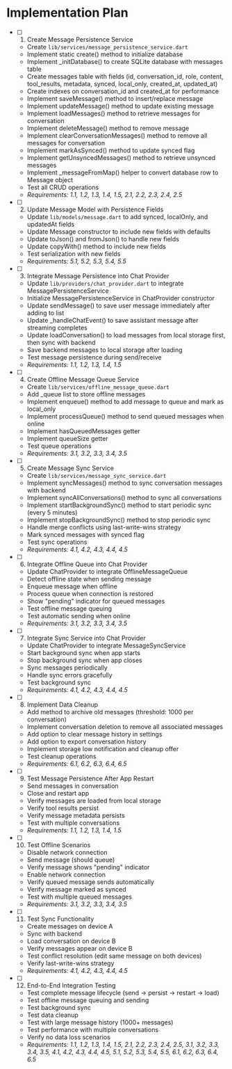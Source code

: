 # Implementation Plan

- [ ] 1. Create Message Persistence Service
  - Create `lib/services/message_persistence_service.dart`
  - Implement static create() method to initialize database
  - Implement _initDatabase() to create SQLite database with messages table
  - Create messages table with fields (id, conversation_id, role, content, tool_results, metadata, synced, local_only, created_at, updated_at)
  - Create indexes on conversation_id and created_at for performance
  - Implement saveMessage() method to insert/replace message
  - Implement updateMessage() method to update existing message
  - Implement loadMessages() method to retrieve messages for conversation
  - Implement deleteMessage() method to remove message
  - Implement clearConversationMessages() method to remove all messages for conversation
  - Implement markAsSynced() method to update synced flag
  - Implement getUnsyncedMessages() method to retrieve unsynced messages
  - Implement _messageFromMap() helper to convert database row to Message object
  - Test all CRUD operations
  - _Requirements: 1.1, 1.2, 1.3, 1.4, 1.5, 2.1, 2.2, 2.3, 2.4, 2.5_

- [ ] 2. Update Message Model with Persistence Fields
  - Update `lib/models/message.dart` to add synced, localOnly, and updatedAt fields
  - Update Message constructor to include new fields with defaults
  - Update toJson() and fromJson() to handle new fields
  - Update copyWith() method to include new fields
  - Test serialization with new fields
  - _Requirements: 5.1, 5.2, 5.3, 5.4, 5.5_

- [ ] 3. Integrate Message Persistence into Chat Provider
  - Update `lib/providers/chat_provider.dart` to integrate MessagePersistenceService
  - Initialize MessagePersistenceService in ChatProvider constructor
  - Update sendMessage() to save user message immediately after adding to list
  - Update _handleChatEvent() to save assistant message after streaming completes
  - Update loadConversation() to load messages from local storage first, then sync with backend
  - Save backend messages to local storage after loading
  - Test message persistence during send/receive
  - _Requirements: 1.1, 1.2, 1.3, 1.4, 1.5_

- [ ] 4. Create Offline Message Queue Service
  - Create `lib/services/offline_message_queue.dart`
  - Add _queue list to store offline messages
  - Implement enqueue() method to add message to queue and mark as local_only
  - Implement processQueue() method to send queued messages when online
  - Implement hasQueuedMessages getter
  - Implement queueSize getter
  - Test queue operations
  - _Requirements: 3.1, 3.2, 3.3, 3.4, 3.5_

- [ ] 5. Create Message Sync Service
  - Create `lib/services/message_sync_service.dart`
  - Implement syncMessages() method to sync conversation messages with backend
  - Implement syncAllConversations() method to sync all conversations
  - Implement startBackgroundSync() method to start periodic sync (every 5 minutes)
  - Implement stopBackgroundSync() method to stop periodic sync
  - Handle merge conflicts using last-write-wins strategy
  - Mark synced messages with synced flag
  - Test sync operations
  - _Requirements: 4.1, 4.2, 4.3, 4.4, 4.5_

- [ ] 6. Integrate Offline Queue into Chat Provider
  - Update ChatProvider to integrate OfflineMessageQueue
  - Detect offline state when sending message
  - Enqueue message when offline
  - Process queue when connection is restored
  - Show "pending" indicator for queued messages
  - Test offline message queuing
  - Test automatic sending when online
  - _Requirements: 3.1, 3.2, 3.3, 3.4, 3.5_

- [ ] 7. Integrate Sync Service into Chat Provider
  - Update ChatProvider to integrate MessageSyncService
  - Start background sync when app starts
  - Stop background sync when app closes
  - Sync messages periodically
  - Handle sync errors gracefully
  - Test background sync
  - _Requirements: 4.1, 4.2, 4.3, 4.4, 4.5_

- [ ] 8. Implement Data Cleanup
  - Add method to archive old messages (threshold: 1000 per conversation)
  - Implement conversation deletion to remove all associated messages
  - Add option to clear message history in settings
  - Add option to export conversation history
  - Implement storage low notification and cleanup offer
  - Test cleanup operations
  - _Requirements: 6.1, 6.2, 6.3, 6.4, 6.5_

- [ ] 9. Test Message Persistence After App Restart
  - Send messages in conversation
  - Close and restart app
  - Verify messages are loaded from local storage
  - Verify tool results persist
  - Verify message metadata persists
  - Test with multiple conversations
  - _Requirements: 1.1, 1.2, 1.3, 1.4, 1.5_

- [ ] 10. Test Offline Scenarios
  - Disable network connection
  - Send message (should queue)
  - Verify message shows "pending" indicator
  - Enable network connection
  - Verify queued message sends automatically
  - Verify message marked as synced
  - Test with multiple queued messages
  - _Requirements: 3.1, 3.2, 3.3, 3.4, 3.5_

- [ ] 11. Test Sync Functionality
  - Create messages on device A
  - Sync with backend
  - Load conversation on device B
  - Verify messages appear on device B
  - Test conflict resolution (edit same message on both devices)
  - Verify last-write-wins strategy
  - _Requirements: 4.1, 4.2, 4.3, 4.4, 4.5_

- [ ] 12. End-to-End Integration Testing
  - Test complete message lifecycle (send → persist → restart → load)
  - Test offline message queuing and sending
  - Test background sync
  - Test data cleanup
  - Test with large message history (1000+ messages)
  - Test performance with multiple conversations
  - Verify no data loss scenarios
  - _Requirements: 1.1, 1.2, 1.3, 1.4, 1.5, 2.1, 2.2, 2.3, 2.4, 2.5, 3.1, 3.2, 3.3, 3.4, 3.5, 4.1, 4.2, 4.3, 4.4, 4.5, 5.1, 5.2, 5.3, 5.4, 5.5, 6.1, 6.2, 6.3, 6.4, 6.5_

